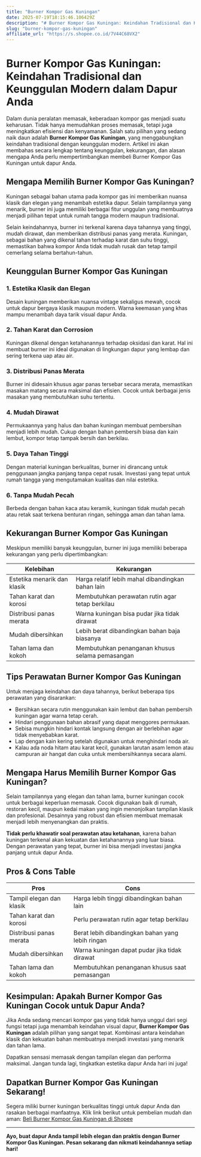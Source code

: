 ```yaml
---
title: "Burner Kompor Gas Kuningan"
date: 2025-07-19T18:15:46.106429Z
description: "# Burner Kompor Gas Kuningan: Keindahan Tradisional dan Keunggulan Modern dalam Dapur Anda..."
slug: "burner-kompor-gas-kuningan"
affiliate_url: "https://s.shopee.co.id/7V44C68VX2"
---
```

# Burner Kompor Gas Kuningan: Keindahan Tradisional dan Keunggulan Modern dalam Dapur Anda

Dalam dunia peralatan memasak, keberadaan kompor gas menjadi suatu keharusan. Tidak hanya memudahkan proses memasak, tetapi juga meningkatkan efisiensi dan kenyamanan. Salah satu pilihan yang sedang naik daun adalah **Burner Kompor Gas Kuningan**, yang menggabungkan keindahan tradisional dengan keunggulan modern. Artikel ini akan membahas secara lengkap tentang keunggulan, kekurangan, dan alasan mengapa Anda perlu mempertimbangkan membeli Burner Kompor Gas Kuningan untuk dapur Anda.

## Mengapa Memilih Burner Kompor Gas Kuningan?

Kuningan sebagai bahan utama pada kompor gas ini memberikan nuansa klasik dan elegan yang menambah estetika dapur. Selain tampilannya yang menarik, burner ini juga memiliki berbagai fitur unggulan yang membuatnya menjadi pilihan tepat untuk rumah tangga modern maupun tradisional.

Selain keindahannya, burner ini terkenal karena daya tahannya yang tinggi, mudah dirawat, dan memberikan distribusi panas yang merata. Kuningan, sebagai bahan yang dikenal tahan terhadap karat dan suhu tinggi, memastikan bahwa kompor Anda tidak mudah rusak dan tetap tampil cemerlang selama bertahun-tahun.

## Keunggulan Burner Kompor Gas Kuningan

### 1. Estetika Klasik dan Elegan

Desain kuningan memberikan nuansa vintage sekaligus mewah, cocok untuk dapur bergaya klasik maupun modern. Warna keemasan yang khas mampu menambah daya tarik visual dapur Anda.

### 2. Tahan Karat dan Corrosion

Kuningan dikenal dengan ketahanannya terhadap oksidasi dan karat. Hal ini membuat burner ini ideal digunakan di lingkungan dapur yang lembap dan sering terkena uap atau air.

### 3. Distribusi Panas Merata

Burner ini didesain khusus agar panas tersebar secara merata, memastikan masakan matang secara maksimal dan efisien. Cocok untuk berbagai jenis masakan yang membutuhkan suhu tertentu.

### 4. Mudah Dirawat

Permukaannya yang halus dan bahan kuningan membuat pembersihan menjadi lebih mudah. Cukup dengan bahan pembersih biasa dan kain lembut, kompor tetap tampak bersih dan berkilau.

### 5. Daya Tahan Tinggi

Dengan material kuningan berkualitas, burner ini dirancang untuk penggunaan jangka panjang tanpa cepat rusak. Investasi yang tepat untuk rumah tangga yang mengutamakan kualitas dan nilai estetika.

### 6. Tanpa Mudah Pecah

Berbeda dengan bahan kaca atau keramik, kuningan tidak mudah pecah atau retak saat terkena benturan ringan, sehingga aman dan tahan lama.

## Kekurangan Burner Kompor Gas Kuningan

Meskipun memiliki banyak keunggulan, burner ini juga memiliki beberapa kekurangan yang perlu dipertimbangkan:

| **Kelebihan**                              | **Kekurangan**                                  |
|--------------------------------------------|------------------------------------------------|
| Estetika menarik dan klasik              | Harga relatif lebih mahal dibandingkan bahan lain |
| Tahan karat dan korosi                   | Membutuhkan perawatan rutin agar tetap berkilau |
| Distribusi panas merata                  | Warna kuningan bisa pudar jika tidak dirawat |
| Mudah dibersihkan                       | Lebih berat dibandingkan bahan baja biasanya |
| Tahan lama dan kokoh                     | Membutuhkan penanganan khusus selama pemasangan |

## Tips Perawatan Burner Kompor Gas Kuningan

Untuk menjaga keindahan dan daya tahannya, berikut beberapa tips perawatan yang disarankan:

- Bersihkan secara rutin menggunakan kain lembut dan bahan pembersih kuningan agar warna tetap cerah.
- Hindari penggunaan bahan abrasif yang dapat menggores permukaan.
- Sebisa mungkin hindari kontak langsung dengan air berlebihan agar tidak menyebabkan karat.
- Lap dengan kain kering setelah digunakan untuk menghindari noda air.
- Kalau ada noda hitam atau karat kecil, gunakan larutan asam lemon atau campuran air hangat dan cuka untuk membersihkannya secara alami.

## Mengapa Harus Memilih Burner Kompor Gas Kuningan?

Selain tampilannya yang elegan dan tahan lama, burner kuningan cocok untuk berbagai keperluan memasak. Cocok digunakan baik di rumah, restoran kecil, maupun kedai makan yang ingin menonjolkan tampilan klasik dan profesional. Desainnya yang robust dan efisien membuat memasak menjadi lebih menyenangkan dan praktis.

**Tidak perlu khawatir soal perawatan atau ketahanan**, karena bahan kuningan terkenal akan kekuatan dan ketahanannya yang luar biasa. Dengan perawatan yang tepat, burner ini bisa menjadi investasi jangka panjang untuk dapur Anda.

## Pros & Cons Table

| **Pros**                                  | **Cons**                                         |
|-----------------------------------------|-------------------------------------------------|
| Tampil elegan dan klasik             | Harga lebih tinggi dibandingkan bahan lain     |
| Tahan karat dan korosi               | Perlu perawatan rutin agar tetap berkilau     |
| Distribusi panas merata              | Berat lebih dibandingkan bahan yang lebih ringan |
| Mudah dibersihkan                   | Warna kuningan dapat pudar jika tidak dirawat  |
| Tahan lama dan kokoh                 | Membutuhkan penanganan khusus saat pemasangan |

## Kesimpulan: Apakah Burner Kompor Gas Kuningan Cocok untuk Dapur Anda?

Jika Anda sedang mencari kompor gas yang tidak hanya unggul dari segi fungsi tetapi juga menambah keindahan visual dapur, **Burner Kompor Gas Kuningan** adalah pilihan yang sangat tepat. Kombinasi antara keindahan klasik dan kekuatan bahan membuatnya menjadi investasi yang menarik dan tahan lama.

Dapatkan sensasi memasak dengan tampilan elegan dan performa maksimal. Jangan tunda lagi, tingkatkan estetika dapur Anda hari ini juga!

## Dapatkan Burner Kompor Gas Kuningan Sekarang!

Segera miliki burner kuningan berkualitas tinggi untuk dapur Anda dan rasakan berbagai manfaatnya. Klik link berikut untuk pembelian mudah dan aman: [Beli Burner Kompor Gas Kuningan di Shopee](https://s.shopee.co.id/7V44C68VX2)

---

**Ayo, buat dapur Anda tampil lebih elegan dan praktis dengan Burner Kompor Gas Kuningan. Pesan sekarang dan nikmati keindahannya setiap hari!**